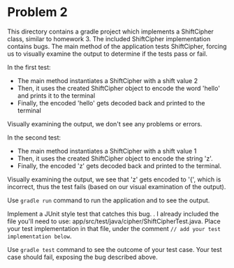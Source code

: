# Problem 2

This directory contains a gradle project which implements a ShiftCipher class, similar to homework 3.  The included ShiftCipher implementation contains bugs. The main method of the application tests ShiftCipher, forcing us to visually examine the output to determine if the tests pass or fail. 

In the first test:
* The main method instantiates a ShiftCipher with a shift value 2
* Then, it uses the created ShiftCipher object to encode the word 'hello' and prints it to the terminal
* Finally, the encoded 'hello' gets decoded back and printed to the terminal

Visually examining the output, we don't see any problems or errors. 

In the second test:
* The main method instantiates a ShiftCipher with a shift value 1
* Then, it uses the created ShiftCipher object to encode the string 'z'.
* Finally, the encoded 'z' gets decoded back and printed to the terminal. 

Visually examining the output, we see that 'z' gets encoded to '{', which is incorrect, thus the test fails (based on our visual examination of the output).

Use ```gradle run``` command to run the application and to see the output.

Implement a JUnit style test that catches this bug. . I already included the file you'll need to use: app/src/test/java/cipher/ShiftCipherTest.java. Place your test implementation in that file, under the comment ```// add your test implementation below```.

Use ```gradle test``` command to see the outcome of your test case. Your test case should fail, exposing the bug described above. 

